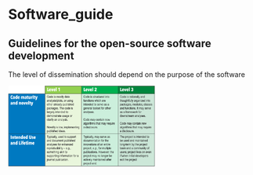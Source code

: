 # Software_guide
## Guidelines for the open-source software development


The level of dissemination should depend on the purpose of the software

<img src="https://github.com/DuraMAT/software_guide/blob/main/figs/Levels.png" width="300"/>
